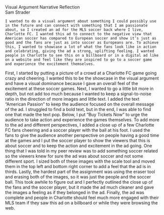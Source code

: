 Visual Argument Narrative Reflection  
Sam Strader

	I wanted to do a visual argument about something I could possibly use in the future and can connect with something that I am passionate about, so I created an ad for the MLS soccer back where I live, Charlotte FC. I wanted this ad to connect to the negative view that American soccer has compared to European soccer and show it’s just as good and the fans are just as into soccer as Europeans are. To achieve this, I wanted to showcase a lot of what the fans look like in action and celebrating, giving the ad a strong, uplifting feeling. I wanted people in Charlotte to see this on a billboard or in a digital ad like on a website and feel like they are inspired to go to a soccer game and experience the excitement themselves.   
First, I started by putting a picture of a crowd at a Charlotte FC game going crazy and cheering. I wanted this to be the showcase in the visual argument and have a visual dominance because I gave an overall feel of the excitement at these soccer games. Next, I wanted to go a little bit more in depth, but not add too much because I wanted to keep a signal-to-noise ratio in the direction of more images and little text. I added the text “American Passion” to keep the audience focused on the overall message of the ad. I struggled to find a bold text, but in the end, I was able to find one that made the text pop. Below, I put “Buy Tickets Now” to urge the audience to take action and experience the games themselves. To add more to the ad and different perspectives, I added a close up of a few Charlotte FC fans cheering and a soccer player with the ball at his foot. I used the fans to give the audience another perspective on people having a good time at the games and I put the soccer player to show the viewers that this is about soccer and to keep the action and excitement in the ad going. One thing that I was told in my peer review was to add something soccer related so the viewers knew for sure the ad was about soccer and not some different sport. I sized both of these images with the scale tool and moved them in the top left and bottom right corner to add a feel that the ad is in thirds. Lastly, the hardest part of the assignment was using the eraser tool and erasing both of the images, so it was just the people and the soccer ball. This took awhile to figure out and I perfectly outlined the close up of the fans and the soccer player, but it made the ad much cleaner and gave the images a feeling as if they belonged in the ad. Finally, the ad was complete and people in Charlotte should feel much more engaged with their MLS team if they saw this ad on a billboard or while they were browsing the web. 